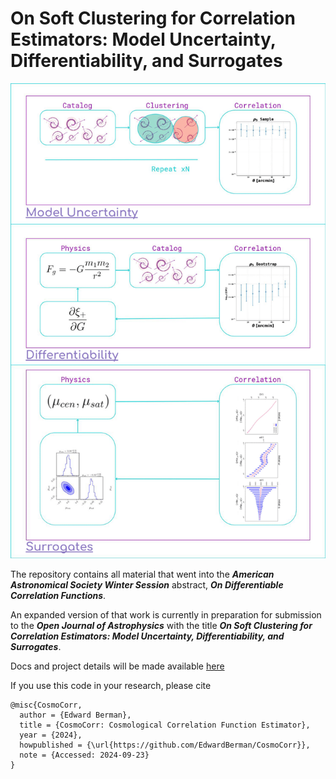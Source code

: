# On Soft Clustering for Correlation Estimators: Model Uncertainty, Differentiability, and Surrogates

![image](assets/process.png)

The repository contains all material that went into the ***American Astronomical Society Winter Session*** abstract, ***On Differentiable Correlation Functions***. 

An expanded version of that work is currently in preparation for submission to the ***Open Journal of Astrophysics*** with the title ***On Soft Clustering for Correlation Estimators: Model Uncertainty, Differentiability, and Surrogates***.

Docs and project details will be made available [here](https://cosmo-corr.netlify.app/)

If you use this code in your research, please cite

```
@misc{CosmoCorr,
  author = {Edward Berman},
  title = {CosmoCorr: Cosmological Correlation Function Estimator},
  year = {2024},
  howpublished = {\url{https://github.com/EdwardBerman/CosmoCorr}},
  note = {Accessed: 2024-09-23}
}
```

